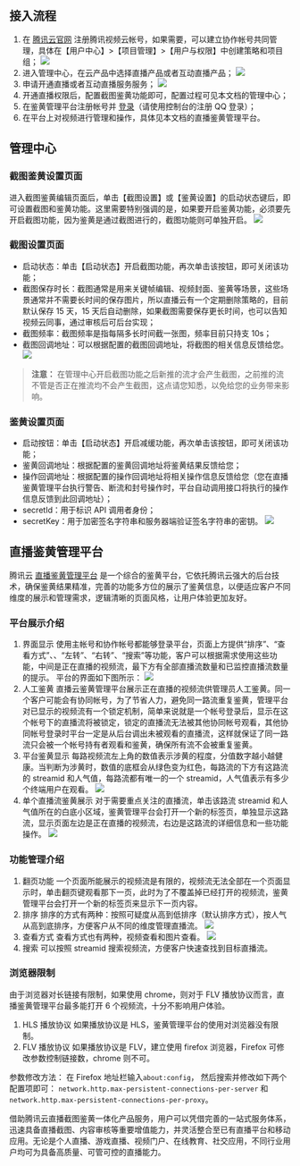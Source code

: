 ## 接入流程
1. 在 [腾讯云官网](https://cloud.tencent.com/) 注册腾讯视频云帐号，如果需要，可以建立协作帐号共同管理，具体在【用户中心】>【项目管理】>【用户与权限】中创建策略和项目组；
![](https://mc.qcloudimg.com/static/img/97851ddf06d431f26fa9ad34f3dabd4c/image.png)
2. 进入管理中心，在云产品中选择直播产品或者互动直播产品；
![](https://mc.qcloudimg.com/static/img/5e701408610f14b05acb608c4e1589ed/image.png)
3. 申请开通直播或者互动直播服务服务；
![](https://mc.qcloudimg.com/static/img/2a501358e45d98e3e9b8a040b138b074/image.png)
4. 开通直播权限后，配置截图鉴黄功能即可，配置过程可见本文档的管理中心；
5. 在鉴黄管理平台注册帐号并 [登录](http://jh.live.qcloud.com/)（请使用控制台的注册 QQ 登录）；
6. 在平台上对视频进行管理和操作，具体见本文档的直播鉴黄管理平台。

## 管理中心
### 截图鉴黄设置页面
进入截图鉴黄编辑页面后，单击【截图设置】或【鉴黄设置】的启动状态键后，即可设置截图和鉴黄功能。这里需要特别强调的是，如果要开启鉴黄功能，必须要先开启截图功能，因为鉴黄是通过截图进行的，截图功能则可单独开启。
![](https://mc.qcloudimg.com/static/img/3cb949e784b926c5943f59b71e6ce7b1/image.png)
### 截图设置页面
* 启动状态：单击【启动状态】开启截图功能，再次单击该按钮，即可关闭该功能；
* 截图保存时长：截图通常是用来关键帧编辑、视频封面、鉴黄等场景，这些场景通常并不需要长时间的保存图片，所以直播云有一个定期删除策略的，目前默认保存 15 天，15 天后自动删除，如果截图需要保存更长时间，也可以告知视频云同事，通过审核后可后台实现；
* 截图频率：截图频率是指每隔多长时间截一张图，频率目前只持支 10s；
* 截图回调地址：可以根据配置的截图回调地址，将截图的相关信息反馈给您。
![](https://mc.qcloudimg.com/static/img/ce0c495d25ad228e764214978a89ce9c/image.png)
>**注意：**
>在管理中心开启截图功能之后新推的流才会产生截图，之前推的流不管是否正在推流均不会产生截图，这点请您知悉，以免给您的业务带来影响。

### 鉴黄设置页面
* 启动按钮：单击【启动状态】开启减缓功能，再次单击该按钮，即可关闭该功能；
* 鉴黄回调地址：根据配置的鉴黄回调地址将鉴黄结果反馈给您；
* 操作回调地址：根据配置的操作回调地址将相关操作信息反馈给您（您在直播鉴黄管理平台执行警告、断流和封号操作时，平台自动调用接口将执行的操作信息反馈到此回调地址）；
* secretId：用于标识 API 调用者身份；
* secretKey：用于加密签名字符串和服务器端验证签名字符串的密钥。
![](https://mc.qcloudimg.com/static/img/a044d936bacc9245807effa2344cd58c/image.png)

## 直播鉴黄管理平台
腾讯云 [直播鉴黄管理平台](http://jh.live.qcloud.com) 是一个综合的鉴黄平台，它依托腾讯云强大的后台技术，确保鉴黄结果精准，完善的功能多方位的展示了鉴黄信息，以便适应客户不同维度的展示和管理需求，逻辑清晰的页面风格，让用户体验更加友好。

### 平台展示介绍
1. 界面显示
使用主帐号和协作帐号都能够登录平台，页面上方提供“排序”、“查看方式”、、“左转”、“右转”、“搜索”等功能，客户可以根据需求使用这些功能，中间是正在直播的视频流，最下方有全部直播流数量和已监控直播流数量的提示。
平台的界面如下图所示：
![](https://mc.qcloudimg.com/static/img/c584d5fa539c32c0525f2fd9582c995c/image.png)
2. 人工鉴黄
直播云鉴黄管理平台展示正在直播的视频流供管理员人工鉴黄。同一个客户可能会有协同帐号，为了节省人力，避免同一路流重复鉴黄，管理平台对已显示的视频流有一个锁定机制，简单来说就是一个帐号登录后，显示在这个帐号下的直播流将被锁定，锁定的直播流无法被其他协同帐号观看，其他协同帐号登录时平台一定是从后台调出未被观看的直播流，这样就保证了同一路流只会被一个帐号持有者观看和鉴黄，确保所有流不会被重复鉴黄。
3. 平台鉴黄显示
每路视频流左上角的数值表示涉黄的程度，分值数字越小越健康。当判断为涉黄时，数值的底框会从绿色变为红色，每路流的下方有这路流的 streamid 和人气值，每路流都有唯一的一个 streamid，人气值表示有多少个终端用户在观看。
![](https://mc.qcloudimg.com/static/img/474f31552e37c7a7bd8276090293e469/image.png)
4. 单个直播流鉴黄展示
对于需要重点关注的直播流，单击该路流 streamid 和人气值所在的白底小区域，鉴黄管理平台会打开一个新的标签页，单独显示这路流，显示页面左边是正在直播的视频流，右边是这路流的详细信息和一些功能操作。
![](https://mc.qcloudimg.com/static/img/987d73ae3334f2de607586904920bea4/image.png)

### 功能管理介绍
1. 翻页功能
一个页面所能展示的视频流是有限的，视频流无法全部在一个页面显示时，单击翻页键观看那下一页，此时为了不覆盖掉已经打开的视频流，鉴黄管理平台会打开一个新的标签页来显示下一页内容。
2. 排序
排序的方式有两种：按照可疑度从高到低排序（默认排序方式），按人气从高到底排序，方便客户从不同的维度管理直播流。
![](https://mc.qcloudimg.com/static/img/afe6b4a9e925c5063a541d4f4b25edb9/image.png)
3. 查看方式
查看方式也有两种，视频查看和图片查看。	
![](https://mc.qcloudimg.com/static/img/55a314aef0a03fa596b281b48ef2d7f9/image.png)
4. 搜索
可以按照 streamid 搜索视频流，方便客户快速查找到目标直播流。

### 浏览器限制
由于浏览器对长链接有限制，如果使用 chrome，则对于 FLV 播放协议而言，直播鉴黄管理平台最多能打开 6 个视频流，十分不影响用户体验。
1. HLS 播放协议
如果播放协议是 HLS，鉴黄管理平台的使用对浏览器没有限制。
2. FLV 播放协议
如果播放协议是 FLV，建立使用 firefox 浏览器，Firefox 可修改参数控制链接数，chrome 则不可。

参数修改方法：
在 Firefox 地址栏输入`about:config`， 然后搜索并修改如下两个配置项即可：
`network.http.max-persistent-connections-per-server` 和` network.http.max-persistent-connections-per-proxy`。

借助腾讯云直播截图鉴黄一体化产品服务，用户可以凭借完善的一站式服务体系，迅速具备直播截图、内容审核等重要增值能力，并灵活整合至已有直播平台和移动应用。无论是个人直播、游戏直播、视频门户、在线教育、社交应用，不同行业用户均可为具备高质量、可管可控的直播能力。

